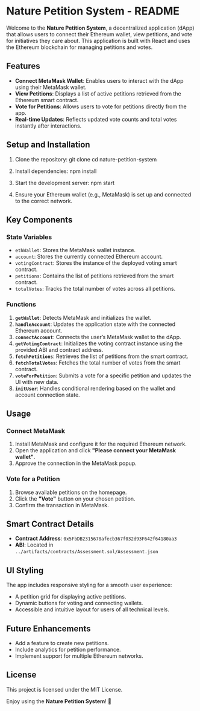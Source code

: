# Nature Petition System - README

Welcome to the **Nature Petition System**, a decentralized application (dApp) that allows users to connect their Ethereum wallet, view petitions, and vote for initiatives they care about. This application is built with React and uses the Ethereum blockchain for managing petitions and votes.

## Features
- **Connect MetaMask Wallet**: Enables users to interact with the dApp using their MetaMask wallet.
- **View Petitions**: Displays a list of active petitions retrieved from the Ethereum smart contract.
- **Vote for Petitions**: Allows users to vote for petitions directly from the app.
- **Real-time Updates**: Reflects updated vote counts and total votes instantly after interactions.

## Setup and Installation

1. Clone the repository:
git clone <repository-url> cd nature-petition-system

2. Install dependencies:
npm install

3. Start the development server:
npm start

4. Ensure your Ethereum wallet (e.g., MetaMask) is set up and connected to the correct network.

## Key Components

### State Variables
- `ethWallet`: Stores the MetaMask wallet instance.
- `account`: Stores the currently connected Ethereum account.
- `votingContract`: Stores the instance of the deployed voting smart contract.
- `petitions`: Contains the list of petitions retrieved from the smart contract.
- `totalVotes`: Tracks the total number of votes across all petitions.

### Functions
1. **`getWallet`**: Detects MetaMask and initializes the wallet.
2. **`handleAccount`**: Updates the application state with the connected Ethereum account.
3. **`connectAccount`**: Connects the user’s MetaMask wallet to the dApp.
4. **`getVotingContract`**: Initializes the voting contract instance using the provided ABI and contract address.
5. **`fetchPetitions`**: Retrieves the list of petitions from the smart contract.
6. **`fetchTotalVotes`**: Fetches the total number of votes from the smart contract.
7. **`voteForPetition`**: Submits a vote for a specific petition and updates the UI with new data.
8. **`initUser`**: Handles conditional rendering based on the wallet and account connection state.

## Usage

### Connect MetaMask
1. Install MetaMask and configure it for the required Ethereum network.
2. Open the application and click **"Please connect your MetaMask wallet"**.
3. Approve the connection in the MetaMask popup.

### Vote for a Petition
1. Browse available petitions on the homepage.
2. Click the **"Vote"** button on your chosen petition.
3. Confirm the transaction in MetaMask.

## Smart Contract Details
- **Contract Address**: `0x5FbDB2315678afecb367f032d93F642f64180aa3`
- **ABI**: Located in `../artifacts/contracts/Assessment.sol/Assessment.json`

## UI Styling
The app includes responsive styling for a smooth user experience:
- A petition grid for displaying active petitions.
- Dynamic buttons for voting and connecting wallets.
- Accessible and intuitive layout for users of all technical levels.

## Future Enhancements
- Add a feature to create new petitions.
- Include analytics for petition performance.
- Implement support for multiple Ethereum networks.

## License
This project is licensed under the MIT License.

Enjoy using the **Nature Petition System**! 🌱
